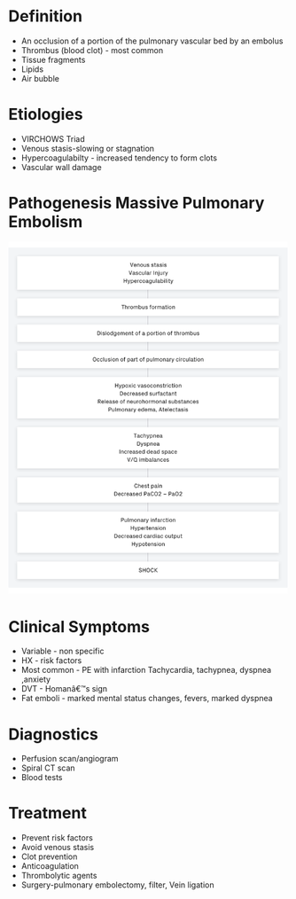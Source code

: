 # Definition
* An occlusion of a portion of the pulmonary vascular bed by an embolus
* Thrombus (blood clot) - most common
* Tissue fragments
* Lipids
* Air bubble

# Etiologies
* VIRCHOWS Triad
* Venous stasis-slowing or stagnation
* Hypercoagulabilty - increased tendency to form clots
* Vascular wall damage

# Pathogenesis Massive Pulmonary Embolism
![](assets/pe-figure.png)

# Clinical Symptoms
* Variable - non specific
* HX - risk factors
* Most common - PE with infarction Tachycardia, tachypnea, dyspnea ,anxiety
* DVT - Homanâ€™s sign
* Fat emboli - marked mental status changes, fevers, marked dyspnea

# Diagnostics
* Perfusion scan/angiogram
* Spiral CT scan
* Blood tests

# Treatment
* Prevent risk factors
* Avoid venous stasis
* Clot prevention
* Anticoagulation
* Thrombolytic agents
* Surgery-pulmonary embolectomy, filter, Vein ligation